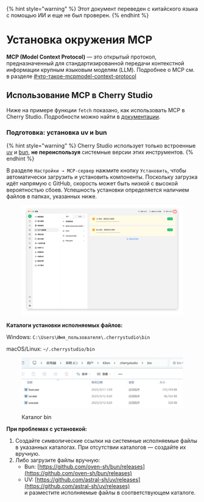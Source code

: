 
{% hint style="warning" %}
Этот документ переведен с китайского языка с помощью ИИ и еще не был проверен.
{% endhint %}

# Установка окружения MCP

**MCP (Model Context Protocol)** — это открытый протокол, предназначенный для стандартизированной передачи контекстной информации крупным языковым моделям (LLM). Подробнее о MCP см. в разделе [#что-такое-mcpmodel-context-protocol](../../question-contact/knowledge.md#shen-me-shi-mcpmodel-context-protocol "mention")

## Использование MCP в Cherry Studio

Ниже на примере функции `fetch` показано, как использовать MCP в Cherry Studio. Подробности можно найти в [документации](https://github.com/modelcontextprotocol/servers/tree/main/src/fetch).

### **Подготовка: установка uv и bun**

{% hint style="warning" %}
Cherry Studio использует только встроенные [uv](https://github.com/astral-sh/uv) и [bun](https://github.com/oven-sh/bun), **не переиспользуя** системные версии этих инструментов.
{% endhint %}

В разделе `Настройки → MCP-сервер` нажмите кнопку `Установить`, чтобы автоматически загрузить и установить компоненты. Поскольку загрузка идёт напрямую с GitHub, скорость может быть низкой с высокой вероятностью сбоев. Успешность установки определяется наличием файлов в папках, указанных ниже.

<figure><img src="../../.gitbook/assets/image (2) (1).png" alt=""><figcaption></figcaption></figure>

**Каталоги установки исполняемых файлов:**

Windows: `C:\Users\Имя_пользователя\.cherrystudio\bin`

macOS/Linux: `~/.cherrystudio/bin`

<figure><img src="../../.gitbook/assets/MCP-cherrystudio_bin_文件夹.png" alt=""><figcaption><p>Каталог bin</p></figcaption></figure>

**При проблемах с установкой:**

1. Создайте символические ссылки на системные исполняемые файлы в указанных каталогах. При отсутствии каталогов — создайте их вручную.
2. Либо загрузите файлы вручную:
   - Bun: [https://github.com/oven-sh/bun/releases](https://github.com/oven-sh/bun/releases)
   - UV: [https://github.com/astral-sh/uv/releases](https://github.com/astral-sh/uv/releases)  
   и разместите исполняемые файлы в соответствующем каталоге.
